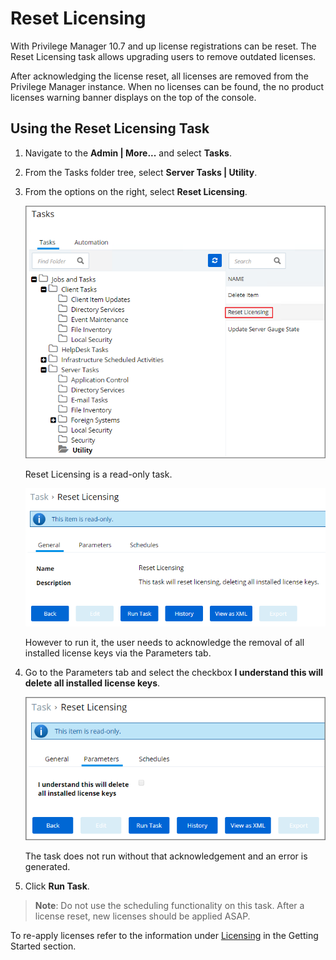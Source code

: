 [title]: # (Reset Licensing)
[tags]: # (server utility tasks)
[priority]: # (6002)
# Reset Licensing

With Privilege Manager 10.7 and up license registrations can be reset. The Reset Licensing task allows upgrading users to remove outdated licenses.

After acknowledging the license reset, all licenses are removed from the Privilege Manager instance. When no licenses can be found, the no product licenses warning banner displays on the top of the console.

## Using the Reset Licensing Task

1. Navigate to the __Admin | More...__ and select __Tasks__.
1. From the Tasks folder tree, select __Server Tasks | Utility__.
1. From the options on the right, select __Reset Licensing__.

   ![Select Reset Licensing](images/reset/license-1.png)

   Reset Licensing is a read-only task.

   ![Reset Licensing task](images/reset/license-2.png)

   However to run it, the user needs to acknowledge the removal of all installed license keys via the Parameters tab.
1. Go to the Parameters tab and select the checkbox __I understand this will delete all installed license keys__.

   ![Select acknowledgement](images/reset/license-3.png)

   The task does not run without that acknowledgement and an error is generated.
1. Click __Run Task__.

>**Note**: 
> Do not use the scheduling functionality on this task. After a license reset, new licenses should be applied ASAP.

To re-apply licenses refer to the information under [Licensing](../getting-started/licenses.md) in the Getting Started section.
